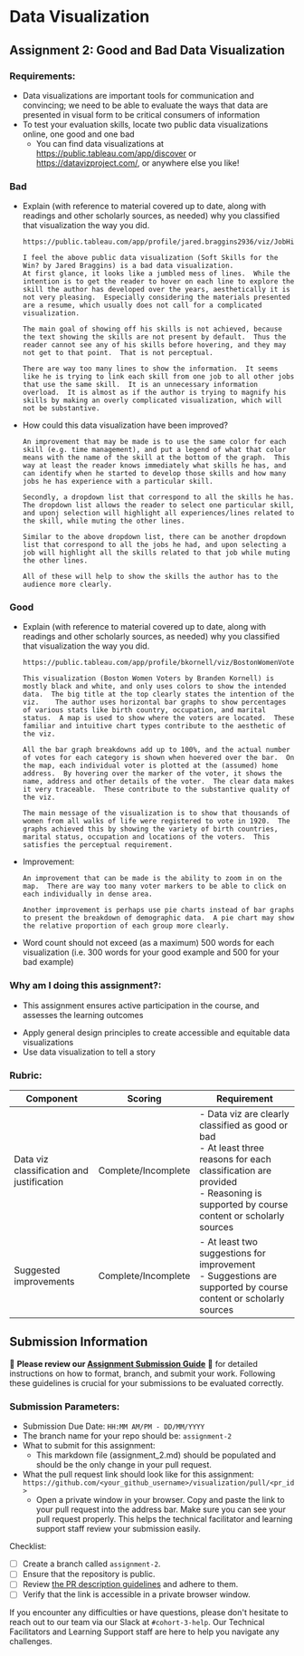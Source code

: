 # Data Visualization

## Assignment 2: Good and Bad Data Visualization

### Requirements:

- Data visualizations are important tools for communication and convincing; we need to be able to evaluate the ways that data are presented in visual form to be critical consumers of information 
- To test your evaluation skills, locate two public data visualizations online, one good and one bad  
    - You can find data visualizations at https://public.tableau.com/app/discover or https://datavizproject.com/, or anywhere else you like! 
<h3>Bad</h3>

- Explain (with reference to material covered up to date, along with readings and other scholarly sources, as needed) why you classified that visualization the way you did.

      https://public.tableau.com/app/profile/jared.braggins2936/viz/JobHistory_15568444434680/Skills_Dashboard

      I feel the above public data visualization (Soft Skills for the Win? by Jared Braggins) is a bad data visualization.
      At first glance, it looks like a jumbled mess of lines.  While the intention is to get the reader to hover on each line to explore the skill the author has developed over the years, aesthetically it is not very pleasing.  Especially considering the materials presented are a resume, which usually does not call for a complicated visualization.  
      
      The main goal of showing off his skills is not achieved, because the text showing the skills are not present by default.  Thus the reader cannot see any of his skills before hovering, and they may not get to that point.  That is not perceptual. 
      
      There are way too many lines to show the information.  It seems like he is trying to link each skill from one job to all other jobs that use the same skill.  It is an unnecessary information overload.  It is almost as if the author is trying to magnify his skills by making an overly complicated visualization, which will not be substantive.  
     

- How could this data visualization have been improved?  

     ```
     An improvement that may be made is to use the same color for each skill (e.g. time management), and put a legend of what that color means with the name of the skill at the bottom of the graph.  This way at least the reader knows immediately what skills he has, and can identify when he started to develop those skills and how many jobs he has experience with a particular skill.  

     Secondly, a dropdown list that correspond to all the skills he has.  The dropdown list allows the reader to select one particular skill, and uponj selection will highlight all experiences/lines related to the skill, while muting the other lines.  
    
    Similar to the above dropdown list, there can be another dropdown list that correspond to all the jobs he had, and upon selecting a job will highlight all the skills related to that job while muting the other lines.

     All of these will help to show the skills the author has to the audience more clearly.
     ```


<h3>Good</h3>

- Explain (with reference to material covered up to date, along with readings and other scholarly sources, as needed) why you classified that visualization the way you did.

      
      https://public.tableau.com/app/profile/bkornell/viz/BostonWomenVoters/BostonWomenVoters

      This visualization (Boston Women Voters by Branden Kornell) is mostly black and white, and only uses colors to show the intended data.  The big title at the top clearly states the intention of the viz.    The author uses horizontal bar graphs to show percentages of various stats like birth country, occupation, and marital status.  A map is used to show where the voters are located.  These familiar and intuitive chart types contribute to the aesthetic of the viz.  

      All the bar graph breakdowns add up to 100%, and the actual number of votes for each category is shown when hoevered over the bar.  On the map, each individual voter is plotted at the (assumed) home address.  By hovering over the marker of the voter, it shows the name, address and other details of the voter.  The clear data makes it very traceable.  These contribute to the substantive quality of the viz.

      The main message of the visualization is to show that thousands of women from all walks of life were registered to vote in 1920.  The graphs achieved this by showing the variety of birth countries, marital status, occupation and locations of the voters.  This satisfies the perceptual requirement.
     
- Improvement:

      An improvement that can be made is the ability to zoom in on the map.  There are way too many voter markers to be able to click on each individually in dense area.  

      Another improvement is perhaps use pie charts instead of bar graphs to present the breakdown of demographic data.  A pie chart may show the relative proportion of each group more clearly.  

    


- Word count should not exceed (as a maximum) 500 words for each visualization (i.e. 
300 words for your good example and 500 for your bad example)

### Why am I doing this assignment?:

- This assignment ensures active participation in the course, and assesses the learning outcomes
* Apply general design principles to create accessible and equitable data visualizations
* Use data visualization to tell a story

### Rubric:

| Component               | Scoring   | Requirement                                                 |
|-------------------------|-----------|-------------------------------------------------------------|
| Data viz classification and justification | Complete/Incomplete | - Data viz are clearly classified as good or bad<br />- At least three reasons for each classification are provided<br />- Reasoning is supported by course content or scholarly sources |
| Suggested improvements  | Complete/Incomplete | - At least two suggestions for improvement<br />- Suggestions are supported by course content or scholarly sources |

## Submission Information

🚨 **Please review our [Assignment Submission Guide](https://github.com/UofT-DSI/onboarding/blob/main/onboarding_documents/submissions.md)** 🚨 for detailed instructions on how to format, branch, and submit your work. Following these guidelines is crucial for your submissions to be evaluated correctly.

### Submission Parameters:
* Submission Due Date: `HH:MM AM/PM - DD/MM/YYYY`
* The branch name for your repo should be: `assignment-2`
* What to submit for this assignment:
    * This markdown file (assignment_2.md) should be populated and should be the only change in your pull request.
* What the pull request link should look like for this assignment: `https://github.com/<your_github_username>/visualization/pull/<pr_id>`
    * Open a private window in your browser. Copy and paste the link to your pull request into the address bar. Make sure you can see your pull request properly. This helps the technical facilitator and learning support staff review your submission easily.

Checklist:
- [ ] Create a branch called `assignment-2`.
- [ ] Ensure that the repository is public.
- [ ] Review [the PR description guidelines](https://github.com/UofT-DSI/onboarding/blob/main/onboarding_documents/submissions.md#guidelines-for-pull-request-descriptions) and adhere to them.
- [ ] Verify that the link is accessible in a private browser window.

If you encounter any difficulties or have questions, please don't hesitate to reach out to our team via our Slack at `#cohort-3-help`. Our Technical Facilitators and Learning Support staff are here to help you navigate any challenges.
